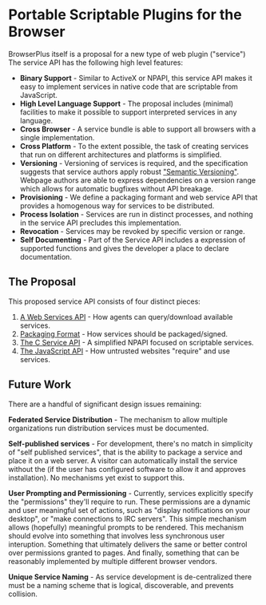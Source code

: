 # Portable Scriptable Plugins for the Browser

BrowserPlus itself is a proposal for a new type of web plugin ("service")  The
service API has the following high level features:

+ **Binary Support** - Similar to ActiveX or NPAPI, this service API makes it
  easy to implement services in native code that are scriptable from JavaScript.
+ **High Level Language Support** - The proposal includes (minimal) facilities
  to make it possible to support interpreted services in any language.
+ **Cross Browser** - A service bundle is able to support all browsers
  with a single implementation.
+ **Cross Platform** - To the extent possible, the task of creating services that
  run on different architectures and platforms is simplified.
+ **Versioning** - Versioning of services is required, and the specification suggests
  that service authors apply robust ["Semantic Versioning"](http://semver.org/).
  Webpage authors are able to express dependencies on a version range which allows
  for automatic bugfixes without API breakage.
+ **Provisioning** - We define a packaging formant and web service API that
  provides a homogenous way for services to be distributed.
+ **Process Isolation** - Services are run in distinct processes, and nothing in
  the service API precludes this implementation.
+ **Revocation** - Services may be revoked by specific version or range.
+ **Self Documenting** - Part of the Service API includes a expression of supported
  functions and gives the developer a place to declare documentation.

## The Proposal

This proposed service API consists of four distinct pieces:

1. [A Web Services API](WSAPI.html) - How agents can query/download available services.
2. [Packaging Format](packaging.html) - How services should be packaged/signed.
3. [The C Service API](CAPI.html) - A simplified NPAPI focused on scriptable services.
4. [The JavaScript API](JSAPI.html) - How untrusted websites "require" and use services.

## Future Work

There are a handful of significant design issues remaining:

**Federated Service Distribution** - The mechanism to allow multiple 
organizations run distribution services must be documented.

**Self-published services** - For development, there's no match in 
simplicity of "self published services", that is the ability to package
a service and place it on a web server.  A visitor can automatically
install the service without the  (if the user has 
configured software to allow it and approves installation).  No mechanisms
yet exist to support this.

**User Prompting and Permissioning** - Currently, services explicitly
specify the "permissions" they'll require to run.  These permissions
are a dynamic and user meaningful set of actions, such as "display
notifications on your desktop", or "make connections to IRC servers".
This simple mechanism allows (hopefully) meaningful prompts to be
rendered.  This mechanism should evolve into something that involves
less synchronous user interuption.  Something that ultimately delivers
the same or better control over permissions granted to pages.  And finally,
something that can be reasonably implemented by multiple different browser
vendors.

**Unique Service Naming** - As service development is de-centralized
there must be a naming scheme that is logical, discoverable, and
prevents collision.
